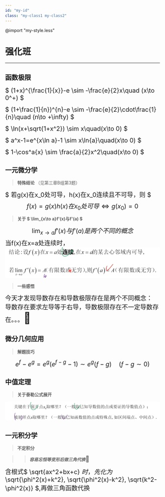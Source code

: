 ```yaml
---
id: "my-id"
class: "my-class1 my-class2"
---
```



@import "my-style.less"

# 强化班
---
## 函数极限

<text style="font-size:20px;">$ (1+x)^{\frac{1}{x}}-e \sim -\frac{e}{2}x\quad (x\to 0^+) $</text>

<text style="font-size:20px;">$ (1+\frac{1}{n})^{n}-e \sim -\frac{e}{2}\cdot\frac{1}{n}\quad (n\to +\infty) $</text>

<text style="font-size:20px;">$ \ln(x+\sqrt{1+x^2}) \sim x\quad(x\to 0) $</text>

<text style="font-size:20px;">$ a^x-1=e^{x\ln a}-1 \sim x\ln{a}\quad(x\to 0) $

<text style="font-size:20px;">$ 1-\cos^a{x} \sim \frac{a}{2}x^2\quad(x\to 0) $

## 一元微分学

> **特殊结论** （见第三章B组第3题）

<text style="font-size:20px;">$ 若g(x)在x_0处可导，h(x)在x_0连续且不可导，则 $
$$ f(x)=g(x)h(x)在x_0处可导\Longleftrightarrow g(x_0)=0 $$</text>

> **关于 $ \lim_{x\to a}f'(x)与f'(a) $**

<text style="font-size:20px;">$$\lim_{x\to a}f'(x)与f'(a)是两个不同的概念$$
当f(x)在x=a处连续时，</text>
![1690449930294](image/强化班/1690449930294.png)

> **一些感悟**

<text style="font-size:20px;">今天才发现导数存在和导数极限存在是两个不同概念：
导数存在要求左导等于右导，导数极限存在不一定导数存在。。。</text><text style="font-size:36px">:triumph:</text>

## 微分几何应用

> **解题技巧**

<text style="font-size:20px;">$$ e^f-e^g=e^g(e^{f-g}-1)\sim e^g(f-g)\quad (f-g\sim 0) $$</text>

## 中值定理

> **关于泰勒公式展开**

![1690686544099](image/强化班/1690686544099.png)

## 一元积分学

> **不定积分**

>> ***容易忘恒等变形后做三角代换***<text style="font-size:20px;">:man_with_gua_pi_mao:</text>

<text style="font-size:20px;">含根式$ \sqrt{ax^2+bx+c} $时，先化为$ \sqrt{\phi^2(x)+k^2}, \sqrt{\phi^2(x)-k^2}, \sqrt{k^2-\phi^2(x)} $,再做三角函数代换</text>
